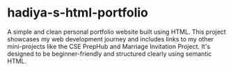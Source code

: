 # hadiya-s-html-portfolio
A simple and clean personal portfolio website built using HTML. This project showcases my web development journey and includes links to my other mini-projects like the CSE PrepHub and Marriage Invitation Project. It's designed to be beginner-friendly and structured clearly using semantic HTML.
